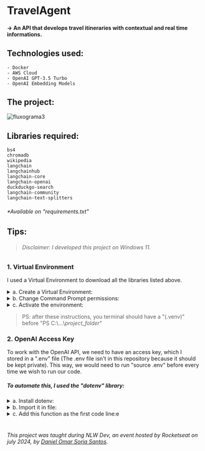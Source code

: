 # TravelAgent
#### -> An API that develops travel itineraries with contextual and real time informations.

## Technologies used: 
    - Docker
    - AWS Cloud
    - OpenAI GPT-3.5 Turbo
    - OpenAI Embedding Models

## The project:

![fluxograma3](https://github.com/user-attachments/assets/3f7ac6b5-61c9-4879-8aca-62f4f4e1e5b4)

## Libraries required: 
    bs4
    chromadb
    wikipedia
    langchain
    langchainhub
    langchain-core
    langchain-openai
    duckduckgo-search
    langchain-community
    langchain-text-splitters 
###### *Available on "requirements.txt"
    

## Tips:
> ###### Disclaimer: I developed this project on Windows 11.
> 
### 1. Virtual Environment
  I used a Virtual Environment to download all the libraries listed above.

  <details>
  <summary>a. Create a Virtual Environment:</summary>

  -     python -m venv .venv
</details> 

  <details>
  <summary>b. Change Command Prompt permissions:</summary>

  > This needs to be done before you activate the environment
  -     Set-ExecutionPolicy -ExecutionPolicy RemoteSigned -Scope Process
</details> 

<details>
  <summary>c. Activate the environment:</summary>
  -     .venv/Scripts/activate
</details> 
 
        
> PS: after these instructions, you terminal should have a "(.venv)" before "PS C:\\...\\_project_folder_" 

### 2. OpenAI Access Key

To work with the OpenAI API, we need to have an access key, which I stored in a ".env" file (The .env file isn't in this repository because it should be kept private).
This way, we would need to run "source .env" before every time we wish to run our code. 

##### To automate this, I used the "dotenv" library:

 <details>
  <summary>a. Install dotenv:</summary>

  -     pip install python-dotenv
</details> 
                                                       
 <details>
  <summary>b. Import it in file:</summary>

  -     from dotenv import load_dotenv
</details> 

 <details>
  <summary>c. Add this function as the first code line:e</summary>
     
> This is what automatizes "source .env"
     
  -     load_dotenv()
  
</details> 

#

###### This project was taught during NLW Dev, an event hosted by Rocketseat on july 2024, by <a href="https://www.linkedin.com/in/daniel-omar-soria?utm_source=share&utm_campaign=share_via&utm_content=profile&utm_medium=ios_app">Daniel Omar Soria Santos</a>.
